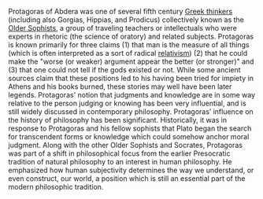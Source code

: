 Protagoras of Abdera was one of several fifth century [Greek thinkers](http://www.iep.utm.edu/greekphi/) (including also Gorgias, Hippias, and Prodicus) collectively known as the [Older Sophists](http://www.iep.utm.edu/sophists/), a group of traveling teachers or intellectuals who were experts in rhetoric (the science of oratory) and related subjects. Protagoras is known primarily for three claims (1) that man is the measure of all things (which is often interpreted as a sort of radical [relativism](http://www.iep.utm.edu/relativi/)) (2) that he could make the "worse (or weaker) argument appear the better (or stronger)" and (3) that one could not tell if the gods existed or not. While some ancient sources claim that these positions led to his having been tried for impiety in Athens and his books burned, these stories may well have been later legends. Protagoras' notion that judgments and knowledge are in some way relative to the person judging or knowing has been very influential, and is still widely discussed in contemporary philosophy. Protagoras’ influence on the history of philosophy has been significant. Historically, it was in response to Protagoras and his fellow sophists that Plato began the search for transcendent forms or knowledge which could somehow anchor moral judgment. Along with the other Older Sophists and Socrates, Protagoras was part of a shift in philosophical focus from the earlier Presocratic tradition of natural philosophy to an interest in human philosophy. He emphasized how human subjectivity determines the way we understand, or even construct, our world, a position which is still an essential part of the modern philosophic tradition.